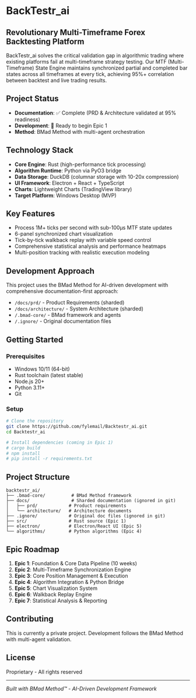 # BackTestr_ai

## Revolutionary Multi-Timeframe Forex Backtesting Platform

BackTestr_ai solves the critical validation gap in algorithmic trading where existing platforms fail at multi-timeframe strategy testing. Our MTF (Multi-Timeframe) State Engine maintains synchronized partial and completed bar states across all timeframes at every tick, achieving 95%+ correlation between backtest and live trading results.

## Project Status

- **Documentation**: ✅ Complete (PRD & Architecture validated at 95% readiness)
- **Development**: 🚀 Ready to begin Epic 1
- **Method**: BMad Method with multi-agent orchestration

## Technology Stack

- **Core Engine**: Rust (high-performance tick processing)
- **Algorithm Runtime**: Python via PyO3 bridge
- **Data Storage**: DuckDB (columnar storage with 10-20x compression)
- **UI Framework**: Electron + React + TypeScript
- **Charts**: Lightweight Charts (TradingView library)
- **Target Platform**: Windows Desktop (MVP)

## Key Features

- Process 1M+ ticks per second with sub-100μs MTF state updates
- 6-panel synchronized chart visualization
- Tick-by-tick walkback replay with variable speed control
- Comprehensive statistical analysis and performance heatmaps
- Multi-position tracking with realistic execution modeling

## Development Approach

This project uses the BMad Method for AI-driven development with comprehensive documentation-first approach:

- `/docs/prd/` - Product Requirements (sharded)
- `/docs/architecture/` - System Architecture (sharded)
- `/.bmad-core/` - BMad framework and agents
- `/.ignore/` - Original documentation files

## Getting Started

### Prerequisites

- Windows 10/11 (64-bit)
- Rust toolchain (latest stable)
- Node.js 20+
- Python 3.11+
- Git

### Setup

```bash
# Clone the repository
git clone https://github.com/fylemail/Backtestr_ai.git
cd Backtestr_ai

# Install dependencies (coming in Epic 1)
# cargo build
# npm install
# pip install -r requirements.txt
```

## Project Structure

```
backtestr_ai/
├── .bmad-core/          # BMad Method framework
├── docs/                # Sharded documentation (ignored in git)
│   ├── prd/            # Product requirements
│   └── architecture/   # Architecture documents
├── .ignore/            # Original doc files (ignored in git)
├── src/                # Rust source (Epic 1)
├── electron/           # Electron/React UI (Epic 5)
└── algorithms/         # Python algorithms (Epic 4)
```

## Epic Roadmap

1. **Epic 1**: Foundation & Core Data Pipeline (10 weeks)
2. **Epic 2**: Multi-Timeframe Synchronization Engine
3. **Epic 3**: Core Position Management & Execution
4. **Epic 4**: Algorithm Integration & Python Bridge
5. **Epic 5**: Chart Visualization System
6. **Epic 6**: Walkback Replay Engine
7. **Epic 7**: Statistical Analysis & Reporting

## Contributing

This is currently a private project. Development follows the BMad Method with multi-agent validation.

## License

Proprietary - All rights reserved

---

*Built with BMad Method™ - AI-Driven Development Framework*